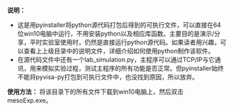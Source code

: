 **说明：**

- 这是用pyinstaller将python源代码打包后得到的可执行文件，可以直接在64位win10电脑中运行，不用安装python以及相应库函数。主要目的是演示/分享，平时实验室使用时，仍然是直接运行python源代码。如果读者用兴趣，可以查看上上级目录中的说明文件，详细介绍如何使用python制作该软件。
- 在源代码文件中还有一个lab_simulation.py，主程序可以通过TCP/IP与它通讯，用来模拟实验过程，测试主程序的所有功能是否正常。但pyinstaller始终不能将pyvisa-py打包到可执行文件中，也没找到原因，所以放弃。



**使用方法：** 将该目录下的所有文件下载到win10电脑上，然后双击mesoExp.exe。